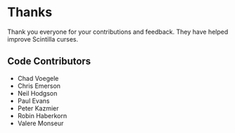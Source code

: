 # Thanks

Thank you everyone for your contributions and feedback. They have helped improve
Scintilla curses.

## Code Contributors

* Chad Voegele
* Chris Emerson
* Neil Hodgson
* Paul Evans
* Peter Kazmier
* Robin Haberkorn
* Valere Monseur
